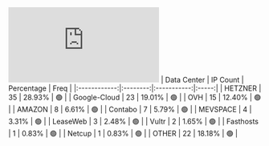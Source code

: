 ![Diagramm](https://github.com/obajay/StateSync-snapshots/blob/main/Projects/BandProtocol/1/README.md)
| Data Center | IP Count | Percentage | Freq |
|:------------:|:--------:|:-----------:|:-----:|
| HETZNER | 35 | 28.93% | 🟢 |
| Google-Cloud | 23 | 19.01% | 🟢 |
| OVH | 15 | 12.40% | 🟢 |
| AMAZON | 8 | 6.61% | 🟢 |
| Contabo | 7 | 5.79% | 🟢 |
| MEVSPACE | 4 | 3.31% | 🟢 |
| LeaseWeb | 3 | 2.48% | 🟢 |
| Vultr | 2 | 1.65% | 🟢 |
| Fasthosts | 1 | 0.83% | 🟢 |
| Netcup | 1 | 0.83% | 🟢 |
| OTHER | 22 | 18.18% | 🟢 |